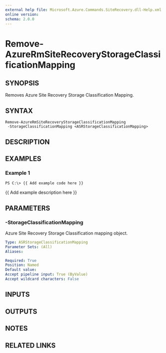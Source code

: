 ```yaml
---
external help file: Microsoft.Azure.Commands.SiteRecovery.dll-Help.xml
online version: 
schema: 2.0.0
---
```


# Remove-AzureRmSiteRecoveryStorageClassificationMapping
## SYNOPSIS
Removes Azure Site Recovery Storage Classification Mapping.

## SYNTAX

```
Remove-AzureRmSiteRecoveryStorageClassificationMapping
 -StorageClassificationMapping <ASRStorageClassificationMapping>
```

## DESCRIPTION

## EXAMPLES

### Example 1
```
PS C:\> {{ Add example code here }}
```

{{ Add example description here }}

## PARAMETERS

### -StorageClassificationMapping
Azure Site Recovery Storage Classification mapping object.

```yaml
Type: ASRStorageClassificationMapping
Parameter Sets: (All)
Aliases: 

Required: True
Position: Named
Default value: 
Accept pipeline input: True (ByValue)
Accept wildcard characters: False
```

## INPUTS

## OUTPUTS

## NOTES

## RELATED LINKS

